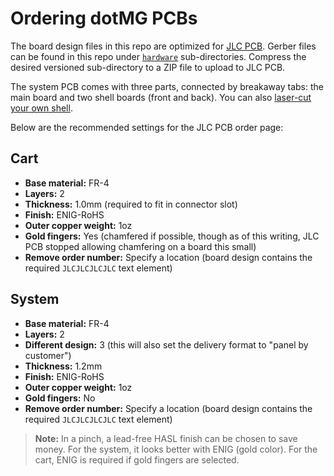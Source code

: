 # Ordering dotMG PCBs

The board design files in this repo are optimized for [JLC PCB](jlcpcb.com). Gerber files can be found in this repo under [`hardware`](/hardware) sub-directories. Compress the desired versioned sub-directory to a ZIP file to upload to JLC PCB.

The system PCB comes with three parts, connected by breakaway tabs: the main board and two shell boards (front and back). You can also [laser-cut your own shell](shell-ordering.md).

Below are the recommended settings for the JLC PCB order page:

## Cart

- **Base material:** FR-4
- **Layers:** 2
- **Thickness:** 1.0mm (required to fit in connector slot)
- **Finish:** ENIG-RoHS
- **Outer copper weight:** 1oz
- **Gold fingers:** Yes (chamfered if possible, though as of this writing, JLC PCB stopped allowing chamfering on a board this small)
- **Remove order number:** Specify a location (board design contains the required `JLCJLCJLCJLC` text element)

## System

- **Base material:** FR-4
- **Layers:** 2
- **Different design:** 3 (this will also set the delivery format to "panel by customer")
- **Thickness:** 1.2mm
- **Finish:** ENIG-RoHS
- **Outer copper weight:** 1oz
- **Gold fingers:** No
- **Remove order number:** Specify a location (board design contains the required `JLCJLCJLCJLC` text element)


> **Note:** In a pinch, a lead-free HASL finish can be chosen to save money. For the system, it looks better with ENIG (gold color). For the cart, ENIG is required if gold fingers are selected.
